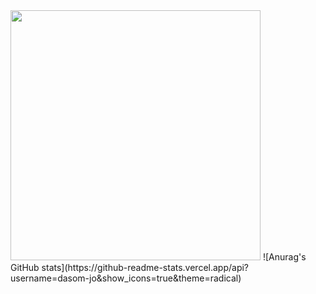 <div>
  <img src="https://github.com/user-attachments/assets/e16996b3-8ffb-4f05-9329-e6e97f25bb17" width="400" height="400" />
  ![Anurag's GitHub stats](https://github-readme-stats.vercel.app/api?username=dasom-jo&show_icons=true&theme=radical)
</div>


